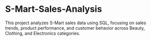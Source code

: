 # S-Mart-Sales-Analysis
This project analyzes S-Mart sales data using SQL, focusing on sales trends, product performance, and customer behavior across Beauty, Clothing, and Electronics categories.
